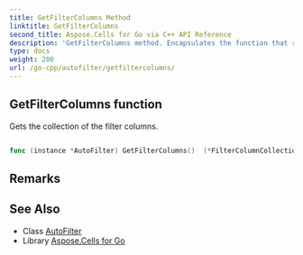 ```yaml
---
title: GetFilterColumns Method 
linktitle: GetFilterColumns
second_title: Aspose.Cells for Go via C++ API Reference
description: 'GetFilterColumns method. Encapsulates the function that represents getfiltercolumns in Go.'
type: docs
weight: 200
url: /go-cpp/autofilter/getfiltercolumns/
---
```


## GetFilterColumns function

Gets the collection of the filter columns.

```go

func (instance *AutoFilter) GetFilterColumns()  (*FilterColumnCollection,  error) 

```

## Remarks


## See Also

* Class [AutoFilter](../)
* Library [Aspose.Cells for Go](../../)
